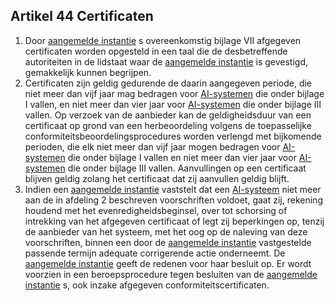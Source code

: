 ## Artikel 44 Certificaten

1. Door [aangemelde instantie](a3.md#^aanins) s overeenkomstig bijlage VII afgegeven certificaten worden opgesteld in een taal die de desbetreffende autoriteiten in de lidstaat waar de [aangemelde instantie](a3.md#^aanins) is gevestigd, gemakkelijk kunnen begrijpen.
2. Certificaten zijn geldig gedurende de daarin aangegeven periode, die niet meer dan vijf jaar mag bedragen voor [AI-systemen](a3.md#^ai-systeem) die onder bijlage I vallen, en niet meer dan vier jaar voor [AI-systemen](a3.md#^ai-systeem) die onder bijlage III vallen. Op verzoek van de aanbieder kan de geldigheidsduur van een certificaat op grond van een herbeoordeling volgens de toepasselijke conformiteitsbeoordelingsprocedures worden verlengd met bijkomende perioden, die elk niet meer dan vijf jaar mogen bedragen voor [AI-systemen](a3.md#^ai-systeem) die onder bijlage I vallen en niet meer dan vier jaar voor [AI-systemen](a3.md#^ai-systeem) die onder bijlage III vallen. Aanvullingen op een certificaat blijven geldig zolang het certificaat dat zij aanvullen geldig blijft.
3. Indien een [aangemelde instantie](a3.md#^aanins) vaststelt dat een [AI-systeem](a3.md#^ai-systeem) niet meer aan de in afdeling 2 beschreven voorschriften voldoet, gaat zij, rekening houdend met het evenredigheidsbeginsel, over tot schorsing of intrekking van het afgegeven certificaat of legt zij beperkingen op, tenzij de aanbieder van het systeem, met het oog op de naleving van deze voorschriften, binnen een door de [aangemelde instantie](a3.md#^aanins) vastgestelde passende termijn adequate corrigerende actie onderneemt. De [aangemelde instantie](a3.md#^aanins) geeft de redenen voor haar besluit op.
   Er wordt voorzien in een beroepsprocedure tegen besluiten van de [aangemelde instantie](a3.md#^aanins) s, ook inzake afgegeven conformiteitscertificaten.